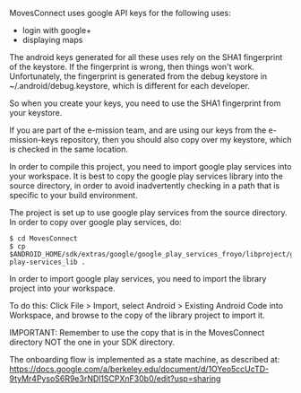 MovesConnect uses google API keys for the following uses:
- login with google+
- displaying maps

The android keys generated for all these uses rely on the SHA1 fingerprint of
the keystore. If the fingerprint is wrong, then things won't work.
Unfortunately, the fingerprint is generated from the debug keystore in
~/.android/debug.keystore, which is different for each developer.

So when you create your keys, you need to use the SHA1 fingerprint from your
keystore.

If you are part of the e-mission team, and are using our keys from the
e-mission-keys repository, then you should also copy over my keystore, which is
checked in the same location.

In order to compile this project, you need to import google play services into
your workspace. It is best to copy the google play services library into the
source directory, in order to avoid inadvertently checking in a path that is
specific to your build environment.

The project is set up to use google play services from the source directory.
In order to copy over google play services, do:

    $ cd MovesConnect
    $ cp $ANDROID_HOME/sdk/extras/google/google_play_services_froyo/libproject/google-play-services_lib .

In order to import google play services, you need to import the library project
into your workspace.

To do this: Click File > Import, select Android > Existing Android Code into
Workspace, and browse to the copy of the library project to import it.

IMPORTANT: Remember to use the copy that is in the MovesConnect directory NOT
the one in your SDK directory.

The onboarding flow is implemented as a state machine, as described at:
https://docs.google.com/a/berkeley.edu/document/d/1OYeo5ccUcTD-9tyMr4PysoS6R9e3rNDl1SCPXnF30b0/edit?usp=sharing
